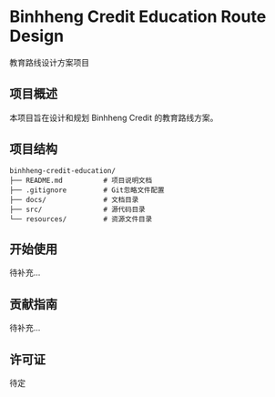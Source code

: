 # Binhheng Credit Education Route Design

教育路线设计方案项目

## 项目概述

本项目旨在设计和规划 Binhheng Credit 的教育路线方案。

## 项目结构

```
binhheng-credit-education/
├── README.md          # 项目说明文档
├── .gitignore         # Git忽略文件配置
├── docs/              # 文档目录
├── src/               # 源代码目录
└── resources/         # 资源文件目录
```

## 开始使用

待补充...

## 贡献指南

待补充...

## 许可证

待定